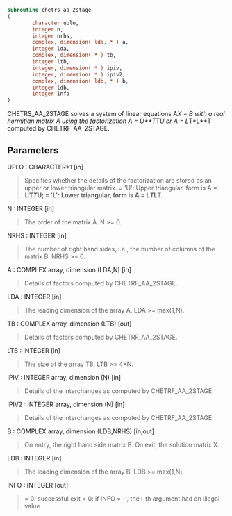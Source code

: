 ```fortran
subroutine chetrs_aa_2stage
(
        character uplo,
        integer n,
        integer nrhs,
        complex, dimension( lda, * ) a,
        integer lda,
        complex, dimension( * ) tb,
        integer ltb,
        integer, dimension( * ) ipiv,
        integer, dimension( * ) ipiv2,
        complex, dimension( ldb, * ) b,
        integer ldb,
        integer info
)
```

CHETRS_AA_2STAGE solves a system of linear equations A*X = B with a real
hermitian matrix A using the factorization A = U**T*T*U or
A = L*T*L**T computed by CHETRF_AA_2STAGE.

## Parameters
UPLO : CHARACTER*1 [in]
> Specifies whether the details of the factorization are stored
> as an upper or lower triangular matrix.
> = 'U':  Upper triangular, form is A = U**T*T*U;
> = 'L':  Lower triangular, form is A = L*T*L**T.

N : INTEGER [in]
> The order of the matrix A.  N >= 0.

NRHS : INTEGER [in]
> The number of right hand sides, i.e., the number of columns
> of the matrix B.  NRHS >= 0.

A : COMPLEX array, dimension (LDA,N) [in]
> Details of factors computed by CHETRF_AA_2STAGE.

LDA : INTEGER [in]
> The leading dimension of the array A.  LDA >= max(1,N).

TB : COMPLEX array, dimension (LTB) [out]
> Details of factors computed by CHETRF_AA_2STAGE.

LTB : INTEGER [in]
> The size of the array TB. LTB >= 4*N.

IPIV : INTEGER array, dimension (N) [in]
> Details of the interchanges as computed by
> CHETRF_AA_2STAGE.

IPIV2 : INTEGER array, dimension (N) [in]
> Details of the interchanges as computed by
> CHETRF_AA_2STAGE.

B : COMPLEX array, dimension (LDB,NRHS) [in,out]
> On entry, the right hand side matrix B.
> On exit, the solution matrix X.

LDB : INTEGER [in]
> The leading dimension of the array B.  LDB >= max(1,N).

INFO : INTEGER [out]
> = 0:  successful exit
> < 0:  if INFO = -i, the i-th argument had an illegal value
